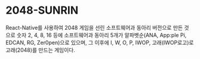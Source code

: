 # 2048-SUNRIN
React-Native를 사용하여
2048 게임을 선린 소프트웨어과 동아리 버전으로 만든 것으로
숫자 2, 4, 8, 16 등에
소프트웨어과 동아리 5개가 알파벳순(ANA, App:ple Pi, EDCAN, RG, Zer0pen)으로 있으며,
그 이후에 I, W, O, P, IWOP, 고래(IWOP로고)로
고래(2048)를 만드는 게임이다.